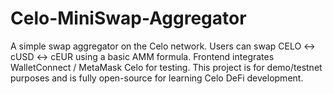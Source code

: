 # Celo-MiniSwap-Aggregator
A simple swap aggregator on the Celo network. Users can swap CELO ↔ cUSD ↔ cEUR using a basic AMM formula. Frontend integrates WalletConnect / MetaMask Celo for testing. This project is for demo/testnet purposes and is fully open-source for learning Celo DeFi development.
